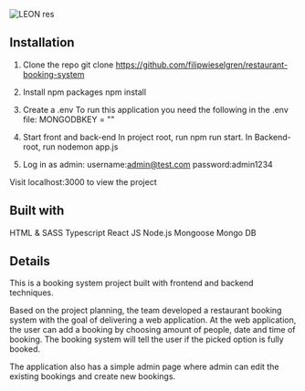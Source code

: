 ![LEON res](https://user-images.githubusercontent.com/91118970/189308557-0bbfd17e-a773-4cb1-aec4-b95090f20db9.png)

## Installation

1. Clone the repo
   git clone https://github.com/filipwieselgren/restaurant-booking-system

2. Install npm packages
   npm install

3. Create a .env
   To run this application you need the following in the .env file:
   MONGODBKEY = ""

4. Start front and back-end
   In project root, run npm run start. In Backend-root, run nodemon app.js

5. Log in as admin:
   username:admin@test.com
   password:admin1234

Visit localhost:3000 to view the project

## Built with

HTML & SASS
Typescript
React JS
Node.js
Mongoose
Mongo DB

## Details

This is a booking system project built with frontend and backend techniques.

Based on the project planning, the team developed a restaurant booking system with the goal of delivering a web application. At the web application, the user can add a booking by choosing amount of people, date and time of booking. The booking system will tell the user if the picked option is fully booked.

The application also has a simple admin page where admin can edit the existing bookings and create new bookings.
